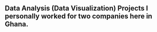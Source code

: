 ## Data Analysis (Data Visualization) Projects I personally worked for two companies here in Ghana.
